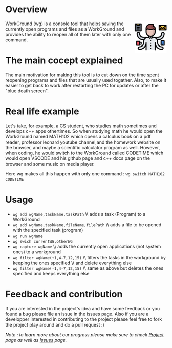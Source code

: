 # Overview

<img align="right" width="100" src="./img.png">

WorkGround (wg) is a console tool that helps saving the currently open programs and files as a WorkGround and provides the ability to reopen all of them later with only one command.




# The main cocept explained
The main motivation for making this tool is to cut down on the time spent reopening programs and files that are usually used togather. Also, to make it easier to get back to work after restarting the PC for updates or after the "blue death screen".

# Real life example
Let's take, for example, a CS student, who studies math sometimes and develops c++ apps othertimes. So when studying math he would open the WorkGround named MATH102 which opens a calculus book on a pdf reader, professor leonard youtube channel,and the homework website on the browser, and maybe a scientific calculator program as well. However, when coding, he would switch to the WorkGround called CODETIME which would open VSCODE and his github page and c++ docs page on the browser and some music on media player.

Here wg makes all this happen with only one command : `wg switch MATH102 CODETIME`

# Usage
- `wg add wgName,taskName,taskPath`           \\\\ adds a task (Program) to a WorkGround
- `wg add wgName,taskName,fileName,filePath`  \\\\ adds a file to be opened with the specified task (program)
- `wg run wgName`
- `wg swich currentWG,otherWG`
- `wg capture wgName`                         \\\\ adds the currently open applications (not system ones) to a workground
- `wg filter wgName(+1,4-7,12,15)`            \\\\ filters the tasks in the workground by keeping the ones specified 
                                              \\\\ and delete everything else
- `wg filter wgName(-1,4-7,12,15)`            \\\\ same as above but deletes the ones specified and keeps everything else

# Feedback and contribution
If you are interested in the project's idea and have some feedback or you found a bug please file an issue in the issues page. Also if you are a developper interested in contributing to the project please feel free to fork the project play around and do a pull request :)

*Note : to learn more about our progress please make sure to check [Project](https://github.com/mohasarc/WorkGround/projects/1) page as well as [Issues](https://github.com/mohasarc/WorkGround/issues) page.*

